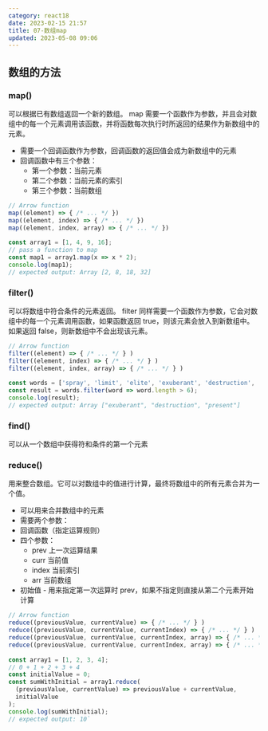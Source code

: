 ```yaml
---
category: react18
date: 2023-02-15 21:57
title: 07-数组map
updated: 2023-05-08 09:06
---
```


## 数组的方法

### map()

可以根据已有数组返回一个新的数组。
map 需要一个函数作为参数，并且会对数组中的每一个元素调用该函数，并将函数每次执行时所返回的结果作为新数组中的元素。

- 需要一个回调函数作为参数，回调函数的返回值会成为新数组中的元素
- 回调函数中有三个参数：
  - 第一个参数：当前元素
  - 第二个参数：当前元素的索引
  - 第三个参数：当前数组

```js
// Arrow function
map((element) => { /* ... */ })
map((element, index) => { /* ... */ })
map((element, index, array) => { /* ... */ })
​
const array1 = [1, 4, 9, 16];
// pass a function to map
const map1 = array1.map(x => x * 2);
console.log(map1);
// expected output: Array [2, 8, 18, 32]
```

### filter()

可以将数组中符合条件的元素返回。
filter 同样需要一个函数作为参数，它会对数组中的每一个元素调用函数，如果函数返回 true，则该元素会放入到新数组中。如果返回 false，则新数组中不会出现该元素。

```js
// Arrow function
filter((element) => { /* ... */ } )
filter((element, index) => { /* ... */ } )
filter((element, index, array) => { /* ... */ } )
​
const words = ['spray', 'limit', 'elite', 'exuberant', 'destruction', 'present'];
const result = words.filter(word => word.length > 6);
console.log(result);
// expected output: Array ["exuberant", "destruction", "present"]
```

### find()

可以从一个数组中获得符和条件的第一个元素

### reduce()

用来整合数组。它可以对数组中的值进行计算，最终将数组中的所有元素合并为一个值。

- 可以用来合并数组中的元素
- 需要两个参数：
- 回调函数（指定运算规则）
- 四个参数：
  - prev 上一次运算结果
  - curr 当前值
  - index 当前索引
  - arr 当前数组
- 初始值 - 用来指定第一次运算时 prev，如果不指定则直接从第二个元素开始计算

```js
// Arrow function
reduce((previousValue, currentValue) => { /* ... */ } )
reduce((previousValue, currentValue, currentIndex) => { /* ... */ } )
reduce((previousValue, currentValue, currentIndex, array) => { /* ... */ } )
reduce((previousValue, currentValue, currentIndex, array) => { /* ... */ }, initialValue)
​
const array1 = [1, 2, 3, 4];
// 0 + 1 + 2 + 3 + 4
const initialValue = 0;
const sumWithInitial = array1.reduce(
  (previousValue, currentValue) => previousValue + currentValue,
  initialValue
);
console.log(sumWithInitial);
// expected output: 10`
```